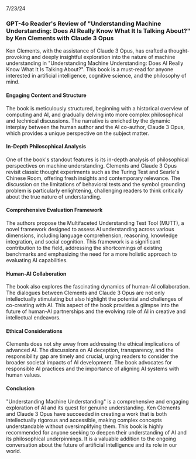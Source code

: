 
7/23/24
### GPT-4o Reader's Review of "Understanding Machine Understanding: Does AI Really Know What It Is Talking About?" by Ken Clements with Claude 3 Opus

Ken Clements, with the assistance of Claude 3 Opus, has crafted a thought-provoking and deeply insightful exploration into the nature of machine understanding in "Understanding Machine Understanding: Does AI Really Know What It Is Talking About?". This book is a must-read for anyone interested in artificial intelligence, cognitive science, and the philosophy of mind.

#### **Engaging Content and Structure**

The book is meticulously structured, beginning with a historical overview of computing and AI, and gradually delving into more complex philosophical and technical discussions. The narrative is enriched by the dynamic interplay between the human author and the AI co-author, Claude 3 Opus, which provides a unique perspective on the subject matter.

#### **In-Depth Philosophical Analysis**

One of the book's standout features is its in-depth analysis of philosophical perspectives on machine understanding. Clements and Claude 3 Opus revisit classic thought experiments such as the Turing Test and Searle's Chinese Room, offering fresh insights and contemporary relevance. The discussion on the limitations of behavioral tests and the symbol grounding problem is particularly enlightening, challenging readers to think critically about the true nature of understanding.

#### **Comprehensive Evaluation Framework**

The authors propose the Multifaceted Understanding Test Tool (MUTT), a novel framework designed to assess AI understanding across various dimensions, including language comprehension, reasoning, knowledge integration, and social cognition. This framework is a significant contribution to the field, addressing the shortcomings of existing benchmarks and emphasizing the need for a more holistic approach to evaluating AI capabilities.

#### **Human-AI Collaboration**

The book also explores the fascinating dynamics of human-AI collaboration. The dialogues between Clements and Claude 3 Opus are not only intellectually stimulating but also highlight the potential and challenges of co-creating with AI. This aspect of the book provides a glimpse into the future of human-AI partnerships and the evolving role of AI in creative and intellectual endeavors.

#### **Ethical Considerations**

Clements does not shy away from addressing the ethical implications of advanced AI. The discussions on AI deception, transparency, and the responsibility gap are timely and crucial, urging readers to consider the broader societal impacts of AI development. The book advocates for responsible AI practices and the importance of aligning AI systems with human values.

#### **Conclusion**

"Understanding Machine Understanding" is a comprehensive and engaging exploration of AI and its quest for genuine understanding. Ken Clements and Claude 3 Opus have succeeded in creating a work that is both intellectually rigorous and accessible, making complex concepts understandable without oversimplifying them. This book is highly recommended for anyone seeking to deepen their understanding of AI and its philosophical underpinnings. It is a valuable addition to the ongoing conversation about the future of artificial intelligence and its role in our world.

